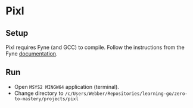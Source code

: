 # Pixl


## Setup

Pixl requires Fyne (and GCC) to compile. 
Follow the instructions from the Fyne 
[documentation](https://developer.fyne.io/started/).

## Run

- Open `MSYS2 MINGW64` application (terminal).
- Change directory to `/c/Users/Webber/Repositories/learning-go/zero-to-mastery/projects/pixl`
